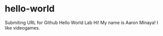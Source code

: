 # hello-world
Submiting URL for Github Hello World Lab
Hi! My name is Aaron Minaya! I like videogames.
